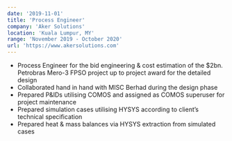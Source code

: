 ```yaml
---
date: '2019-11-01'
title: 'Process Engineer'
company: 'Aker Solutions'
location: 'Kuala Lumpur, MY'
range: 'November 2019 - October 2020'
url: 'https://www.akersolutions.com'
---
```


- Process Engineer for the bid engineering & cost estimation of the $2bn. Petrobras
  Mero-3 FPSO project up to project award for the detailed design
- Collaborated hand in hand with MISC Berhad during the design phase
- Prepared P&IDs utilising COMOS and assigned as COMOS superuser for project
  maintenance
- Prepared simulation cases utilising HYSYS according to client’s technical
  specification
- Prepared heat & mass balances via HYSYS extraction from simulated cases
